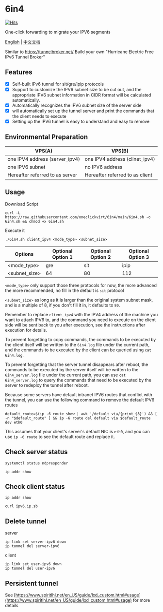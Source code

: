 # 6in4

[![Hits](https://hits.seeyoufarm.com/api/count/incr/badge.svg?url=https%3A%2F%2Fgithub.com%2Foneclickvirt%2F6in4&count_bg=%2379C83D&title_bg=%23555555&icon=&icon_color=%23E7E7E7&title=hits&edge_flat=false)](https://hits.seeyoufarm.com)

One-click forwarding to migrate your IPV6 segments

[English](README.md) | [中文文档](README_zh.md)

Similar to https://tunnelbroker.net/ Build your own "Hurricane Electric Free IPv6 Tunnel Broker"

## Features

- [x] Self-built IPv6 tunnel for sit/gre/ipip protocols
- [x] Support to customize the IPV6 subnet size to be cut out, and the appropriate IPV6 subnet information in CIDR format will be calculated automatically.
- [x] Automatically recognizes the IPV6 subnet size of the server side
- [x] will automatically set up the tunnel server and print the commands that the client needs to execute
- [x] Setting up the IPV6 tunnel is easy to understand and easy to remove

## Environmental Preparation

| VPS(A) | VPS(B) |
| --------|--------|
| one IPV4 address (server_ipv4) | one IPV4 address (clinet_ipv4) |
| one IPV6 subnet | no IPV6 address |
| Hereafter referred to as server | Hereafter referred to as client |

## Usage

Download Script

```
curl -L https://raw.githubusercontent.com/oneclickvirt/6in4/main/6in4.sh -o 6in4.sh && chmod +x 6in4.sh
```

Execute it

```
./6in4.sh client_ipv4 <mode_type> <subnet_size> 
```

| Options | Optional Option 1 | Optional Option 2 | Optional Option 3 |
|--------|--------|--------|--------|
| <mode_type> | gre | sit | ipip |
| <subnet_size> | 64 | 80 | 112 |

```<mode_type>``` only support those three protocols for now, the more advanced the more recommended, no fill in the default is ```sit``` protocol

```<subnet_size>``` as long as it is larger than the original system subnet mask, and is a multiple of 8, if you don't fill it in, it defaults to ```80```.

Remember to replace ```client_ipv4``` with the IPV4 address of the machine you want to attach IPV6 to, and the command you need to execute on the client side will be sent back to you after execution, see the instructions after execution for details.

To prevent forgetting to copy commands, the commands to be executed by the client itself will be written to the ```6in4.log``` file under the current path, and the commands to be executed by the client can be queried using ```cat 6in4.log```.

To prevent forgetting that the server tunnel disappears after reboot, the commands to be executed by the server itself will be written to the ```6in4_server.log``` file under the current path, you can use ```cat 6in4_server.log``` to query the commands that need to be executed by the server to redeploy the tunnel after reboot.

Because some servers have default intranet IPV6 routes that conflict with the tunnel, you can use the following command to remove the default IPV6 routes

```
default_route=$(ip -6 route show | awk '/default via/{print $3}') && [ -n "$default_route" ] && ip -6 route del default via $default_route dev eth0
```

This assumes that your client's server's default NIC is ```eth0```, and you can use ```ip -6 route``` to see the default route and replace it.

## Check server status

```
systemctl status ndpresponder
```

```
ip addr show
```

## Check client status

```
ip addr show
```

```
curl ipv6.ip.sb
```

## Delete tunnel

server

```
ip link set server-ipv6 down
ip tunnel del server-ipv6
```

client

```
ip link set user-ipv6 down
ip tunnel del user-ipv6
```

## Persistent tunnel

See [https://www.spiritlhl.net/en_US/guide/lxd_custom.html#usage](https://www.spiritlhl.net/en_US/guide/lxd_custom.html#usage) for more details